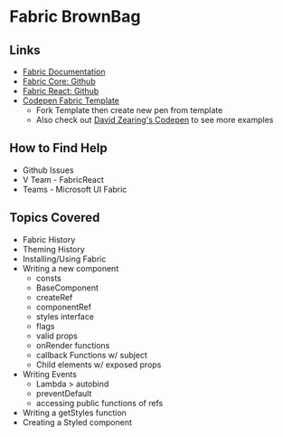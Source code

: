 # Fabric BrownBag

## Links
- [Fabric Documentation](https://developer.microsoft.com/en-us/fabric)
- [Fabric Core: Github](https://github.com/OfficeDev/office-ui-fabric-core)
- [Fabric React: Github](https://github.com/OfficeDev/office-ui-fabric-react)
- [Codepen Fabric Template](https://codepen.io/FabricReact/pen/NvBvWx?editors=1010)
  - Fork Template then create new pen from template
  - Also check out [David Zearing's Codepen](https://codepen.io/dzearing/pens/popular/?grid_type=list#) to see more examples

## How to Find Help

- Github Issues
- V Team - FabricReact
- Teams - Microsoft UI Fabric

## Topics Covered

- Fabric History
- Theming History
- Installing/Using Fabric
- Writing a new component 
  - consts
  - BaseComponent 
  - createRef
  - componentRef
  - styles interface
  - flags
  - valid props
  - onRender functions
  - callback Functions w/ subject
  - Child elements w/ exposed props
- Writing Events 
  - Lambda > autobind
  - preventDefault
  - accessing public functions of refs
- Writing a getStyles function
- Creating a Styled component
